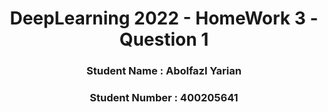 <h1 align="center">DeepLearning 2022 - HomeWork 3 - Question 1 </h1>
<h3 align="center"> Student Name : Abolfazl Yarian </h3>
<h3 align="center"> Student Number : 400205641 </h3>
